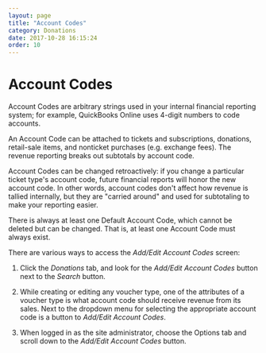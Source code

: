 ```yaml
---
layout: page
title: "Account Codes"
category: Donations
date: 2017-10-28 16:15:24
order: 10
---
```

# Account Codes

Account Codes are arbitrary strings used in your internal financial reporting system; for example, QuickBooks Online uses 4-digit numbers to code accounts.

An Account Code can be attached to tickets and subscriptions, donations, retail-sale items, and nonticket purchases (e.g. exchange fees). The revenue reporting breaks out subtotals by account code.

Account Codes can be changed retroactively: if you change a particular ticket type's account code, future financial reports will honor the new account code.  In other words, account codes don't affect how revenue is tallied internally, but they are "carried around" and used for subtotaling to make your reporting easier.

There is always at least one Default Account Code, which cannot be deleted but can be changed.  That is, at least one Account Code must always exist.

There are various ways to access the *Add/Edit Account Codes* screen:

1. Click the *Donations* tab, and look for the *Add/Edit Account Codes* button next to the *Search* button.

2. While creating or editing any voucher type, one of the attributes of a voucher type is what account code should receive revenue from its sales.  Next to the dropdown menu for selecting the appropriate account code is a button to *Add/Edit Account Codes*.

3. When logged in as the site administrator, choose the Options tab and scroll down to the *Add/Edit Account Codes* button.
